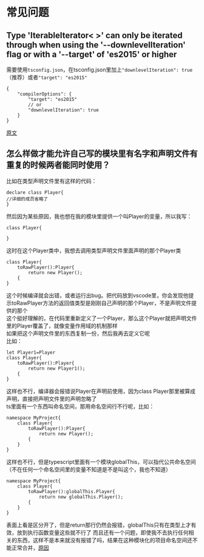 # 常见问题
## Type 'IterableIterator< >' can only be iterated through when using the '--downlevelIteration' flag or with a '--target' of 'es2015' or higher
需要使用`tsconfig.json`，在tsconfig.json里加上`"downlevelIteration": true`（推荐）或者`"target": "es2015"`
```
{
    "compilerOptions": {
        "target": "es2015"
        // or
        "downlevelIteration": true
    }
}
```
[原文](https://stackoverflow.com/questions/74246843/type-iterableiteratornumber-can-only-be-iterated-through-when-using-the-d)
## 怎么样做才能允许自己写的模块里有名字和声明文件有重复的时候两者能同时使用？
比如在类型声明文件里有这样的代码：
```
declare class Player{
//详细的成员省略了
}
```
然后因为某些原因，我也想在我的模块里提供一个叫Player的变量，所以我写：
```
class Player{

}
```
这时在这个Player类中，我想去调用类型声明文件里面声明的那个Player类
```
class Player{
    toRawPlayer():Player{
        return new Player();
    {
}
```
这个时候编译就会出错，或者运行出bug。把代码放到vscode里，你会发现他提示toRawPlayer方法的返回值类型是刚刚自己声明的那个Player，不是声明文件提供的那个  
这个挺好理解的，在代码里重新定义了一个Player，那么这个Player就把声明文件里的Player覆盖了，就像变量作用域的机制那样  
如果把这个声明文件里的东西复制一份，然后我再去定义它呢  
比如：
```
let Player1=Player
class Player{
    toRawPlayer():Player{
        return new Player1();
    {
}
```
这样也不行，编译器会报错说Player在声明前使用，因为class Player那里被算成声明，直接把声明文件里的声明忽略了  
ts里面有一个东西叫命名空间，那用命名空间行不行呢，比如：  
```
namespace MyProject{
    class Player{
        toRawPlayer():Player{
            return new Player();
        {
    }
}
```
这样也不行，但是typescript里面有一个模块globalThis，可以指代公共命名空间（不在任何一个命名空间里的变量不知道是不是叫这个，我也不知道）  
```
namespace MyProject{
    class Player{
        toRawPlayer():globalThis.Player{
            return new globalThis.Player();
        {
    }
}
```
表面上看是区分开了，但是return那行仍然会报错，globalThis只有在类型上才有效，放到执行函数变量这些就不行了
而且还有一个问题，即使我不去执行任何相关的东西，这样不是本来就没有报错了吗，结果在这种模块化的项目命名空间还不能正常合并，[原因](https://zhuanlan.zhihu.com/p/679225859)  
